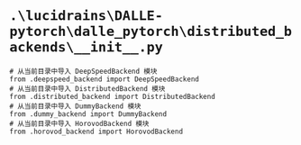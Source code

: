 # `.\lucidrains\DALLE-pytorch\dalle_pytorch\distributed_backends\__init__.py`

```
# 从当前目录中导入 DeepSpeedBackend 模块
from .deepspeed_backend import DeepSpeedBackend
# 从当前目录中导入 DistributedBackend 模块
from .distributed_backend import DistributedBackend
# 从当前目录中导入 DummyBackend 模块
from .dummy_backend import DummyBackend
# 从当前目录中导入 HorovodBackend 模块
from .horovod_backend import HorovodBackend
```
